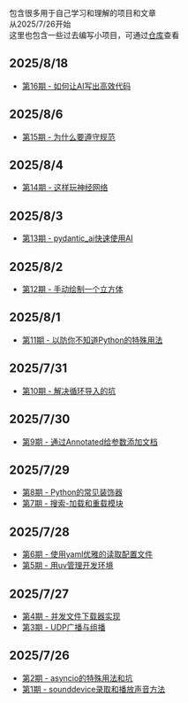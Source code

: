 包含很多用于自己学习和理解的项目和文章  
从2025/7/26开始  
这里也包含一些过去编写小项目，可通过[仓库](https://github.com/xkgt/PythonLearn)查看

## 2025/8/18
- [第16期 - 如何让AI写出高效代码](docs/如何让AI写出高效代码.md)

## 2025/8/6
- [第15期 - 为什么要遵守规范](docs/为什么要遵守规范.md)

## 2025/8/4
- [第14期 - 这样玩神经网络](docs/这样玩神经网络.md)

## 2025/8/3
- [第13期 - pydantic_ai快速使用AI](docs/pydantic_ai快速使用AI.md)

## 2025/8/2
- [第12期 - 手动绘制一个立方体](docs/手动绘制一个立方体.md)

## 2025/8/1
- [第11期 - 以防你不知道Python的特殊用法](docs/以防你不知道Python的特殊用法.md)

## 2025/7/31
- [第10期 - 解决循环导入的坑](docs/解决循环导入的坑.md)

## 2025/7/30  
- [第9期 - 通过Annotated给参数添加文档](docs/通过Annotated给参数添加文档.md)

## 2025/7/29  
- [第8期 - Python的常见装饰器](docs/Python的常见装饰器.md)  
- [第7期 - 搜索-加载和重载模块](docs/搜索-加载和重载模块.md)

## 2025/7/28  
- [第6期 - 使用yaml优雅的读取配置文件](docs/使用yaml优雅的读取配置文件.md)  
- [第5期 - 用uv管理开发环境](docs/用uv管理开发环境.md)

## 2025/7/27  
- [第4期 - 并发文件下载器实现](docs/并发文件下载器实现.md)  
- [第3期 - UDP广播与组播](docs/UDP广播与组播.md)

## 2025/7/26  
- [第2期 - asyncio的特殊用法和坑](docs/asyncio的特殊用法和坑.md)  
- [第1期 - sounddevice录取和播放声音方法](docs/sounddevice录取和播放声音方法.md)